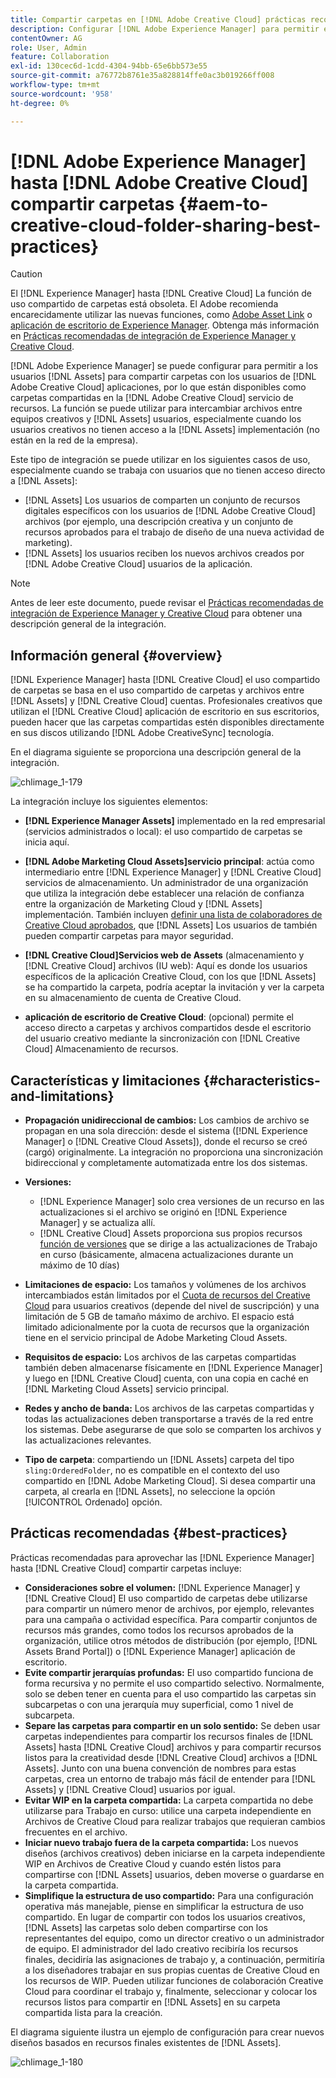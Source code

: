```yaml
---
title: Compartir carpetas en [!DNL Adobe Creative Cloud] prácticas recomendadas
description: Configurar [!DNL Adobe Experience Manager] para permitir el ingreso de usuarios [!DNL Experience Manager Assets] para intercambiar carpetas con usuarios de Adobe Creative Cloud.
contentOwner: AG
role: User, Admin
feature: Collaboration
exl-id: 130cec6d-1cdd-4304-94bb-65e6bb573e55
source-git-commit: a76772b8761e35a828814ffe0ac3b019266ff008
workflow-type: tm+mt
source-wordcount: '958'
ht-degree: 0%

---
```


# [!DNL Adobe Experience Manager] hasta [!DNL Adobe Creative Cloud] compartir carpetas {#aem-to-creative-cloud-folder-sharing-best-practices}

>[!CAUTION]
>
>El [!DNL Experience Manager] hasta [!DNL Creative Cloud] La función de uso compartido de carpetas está obsoleta. El Adobe recomienda encarecidamente utilizar las nuevas funciones, como [Adobe Asset Link](https://helpx.adobe.com/enterprise/admin-guide.html/enterprise/using/adobe-asset-link.ug.html) o [aplicación de escritorio de Experience Manager](https://experienceleague.adobe.com/docs/experience-manager-desktop-app/using/using.html). Obtenga más información en [Prácticas recomendadas de integración de Experience Manager y Creative Cloud](/help/assets/aem-cc-integration-best-practices.md).

[!DNL Adobe Experience Manager] se puede configurar para permitir a los usuarios [!DNL Assets] para compartir carpetas con los usuarios de [!DNL Adobe Creative Cloud] aplicaciones, por lo que están disponibles como carpetas compartidas en la [!DNL Adobe Creative Cloud] servicio de recursos. La función se puede utilizar para intercambiar archivos entre equipos creativos y [!DNL Assets] usuarios, especialmente cuando los usuarios creativos no tienen acceso a la [!DNL Assets] implementación (no están en la red de la empresa).

Este tipo de integración se puede utilizar en los siguientes casos de uso, especialmente cuando se trabaja con usuarios que no tienen acceso directo a [!DNL Assets]:

* [!DNL Assets] Los usuarios de comparten un conjunto de recursos digitales específicos con los usuarios de [!DNL Adobe Creative Cloud] archivos (por ejemplo, una descripción creativa y un conjunto de recursos aprobados para el trabajo de diseño de una nueva actividad de marketing).
* [!DNL Assets] los usuarios reciben los nuevos archivos creados por [!DNL Adobe Creative Cloud] usuarios de la aplicación.

>[!NOTE]
>
>Antes de leer este documento, puede revisar el [Prácticas recomendadas de integración de Experience Manager y Creative Cloud](/help/assets/aem-cc-integration-best-practices.md) para obtener una descripción general de la integración.

## Información general {#overview}

[!DNL Experience Manager] hasta [!DNL Creative Cloud] el uso compartido de carpetas se basa en el uso compartido de carpetas y archivos entre [!DNL Assets] y [!DNL Creative Cloud] cuentas. Profesionales creativos que utilizan el [!DNL Creative Cloud] aplicación de escritorio en sus escritorios, pueden hacer que las carpetas compartidas estén disponibles directamente en sus discos utilizando [!DNL Adobe CreativeSync] tecnología.

En el diagrama siguiente se proporciona una descripción general de la integración.

![chlimage_1-179](assets/chlimage_1-406.png)

La integración incluye los siguientes elementos:

* **[!DNL Experience Manager Assets]** implementado en la red empresarial (servicios administrados o local): el uso compartido de carpetas se inicia aquí.
* **[!DNL Adobe Marketing Cloud Assets]servicio principal**: actúa como intermediario entre [!DNL Experience Manager] y [!DNL Creative Cloud] servicios de almacenamiento. Un administrador de una organización que utiliza la integración debe establecer una relación de confianza entre la organización de Marketing Cloud y [!DNL Assets] implementación. También incluyen [definir una lista de colaboradores de Creative Cloud aprobados](https://experienceleague.adobe.com/docs/core-services/interface/assets/t-admin-add-cc-user.html), que [!DNL Assets] Los usuarios de también pueden compartir carpetas para mayor seguridad.

* **[!DNL Creative Cloud]Servicios web de Assets** (almacenamiento y [!DNL Creative Cloud] archivos (IU web): Aquí es donde los usuarios específicos de la aplicación Creative Cloud, con los que [!DNL Assets] se ha compartido la carpeta, podría aceptar la invitación y ver la carpeta en su almacenamiento de cuenta de Creative Cloud.
* **aplicación de escritorio de Creative Cloud**: (opcional) permite el acceso directo a carpetas y archivos compartidos desde el escritorio del usuario creativo mediante la sincronización con [!DNL Creative Cloud] Almacenamiento de recursos.

## Características y limitaciones {#characteristics-and-limitations}

* **Propagación unidireccional de cambios:** Los cambios de archivo se propagan en una sola dirección: desde el sistema ([!DNL Experience Manager] o [!DNL Creative Cloud Assets]), donde el recurso se creó (cargó) originalmente. La integración no proporciona una sincronización bidireccional y completamente automatizada entre los dos sistemas.
* **Versiones:**

   * [!DNL Experience Manager] solo crea versiones de un recurso en las actualizaciones si el archivo se originó en [!DNL Experience Manager] y se actualiza allí.
   * [!DNL Creative Cloud] Assets proporciona sus propios recursos [función de versiones](https://helpx.adobe.com/creative-cloud/help/versioning-faq.html) que se dirige a las actualizaciones de Trabajo en curso (básicamente, almacena actualizaciones durante un máximo de 10 días)

* **Limitaciones de espacio:** Los tamaños y volúmenes de los archivos intercambiados están limitados por el [Cuota de recursos del Creative Cloud](https://helpx.adobe.com/creative-cloud/kb/file-storage-quota.html) para usuarios creativos (depende del nivel de suscripción) y una limitación de 5 GB de tamaño máximo de archivo. El espacio está limitado adicionalmente por la cuota de recursos que la organización tiene en el servicio principal de Adobe Marketing Cloud Assets.

* **Requisitos de espacio:** Los archivos de las carpetas compartidas también deben almacenarse físicamente en [!DNL Experience Manager] y luego en [!DNL Creative Cloud] cuenta, con una copia en caché en [!DNL Marketing Cloud Assets] servicio principal.
* **Redes y ancho de banda:** Los archivos de las carpetas compartidas y todas las actualizaciones deben transportarse a través de la red entre los sistemas. Debe asegurarse de que solo se comparten los archivos y las actualizaciones relevantes.
* **Tipo de carpeta**: compartiendo un [!DNL Assets] carpeta del tipo `sling:OrderedFolder`, no es compatible en el contexto del uso compartido en [!DNL Adobe Marketing Cloud]. Si desea compartir una carpeta, al crearla en [!DNL Assets], no seleccione la opción [!UICONTROL Ordenado] opción.

## Prácticas recomendadas {#best-practices}

Prácticas recomendadas para aprovechar las [!DNL Experience Manager] hasta [!DNL Creative Cloud] compartir carpetas incluye:

* **Consideraciones sobre el volumen:** [!DNL Experience Manager] y [!DNL Creative Cloud] El uso compartido de carpetas debe utilizarse para compartir un número menor de archivos, por ejemplo, relevantes para una campaña o actividad específica. Para compartir conjuntos de recursos más grandes, como todos los recursos aprobados de la organización, utilice otros métodos de distribución (por ejemplo, [!DNL Assets Brand Portal]) o [!DNL Experience Manager] aplicación de escritorio.
* **Evite compartir jerarquías profundas:** El uso compartido funciona de forma recursiva y no permite el uso compartido selectivo. Normalmente, solo se deben tener en cuenta para el uso compartido las carpetas sin subcarpetas o con una jerarquía muy superficial, como 1 nivel de subcarpeta.
* **Separe las carpetas para compartir en un solo sentido:** Se deben usar carpetas independientes para compartir los recursos finales de [!DNL Assets] hasta [!DNL Creative Cloud] archivos y para compartir recursos listos para la creatividad desde [!DNL Creative Cloud] archivos a [!DNL Assets]. Junto con una buena convención de nombres para estas carpetas, crea un entorno de trabajo más fácil de entender para [!DNL Assets] y [!DNL Creative Cloud] usuarios por igual.
* **Evitar WIP en la carpeta compartida:** La carpeta compartida no debe utilizarse para Trabajo en curso: utilice una carpeta independiente en Archivos de Creative Cloud para realizar trabajos que requieran cambios frecuentes en el archivo.
* **Iniciar nuevo trabajo fuera de la carpeta compartida:** Los nuevos diseños (archivos creativos) deben iniciarse en la carpeta independiente WIP en Archivos de Creative Cloud y cuando estén listos para compartirse con [!DNL Assets] usuarios, deben moverse o guardarse en la carpeta compartida.
* **Simplifique la estructura de uso compartido:** Para una configuración operativa más manejable, piense en simplificar la estructura de uso compartido. En lugar de compartir con todos los usuarios creativos, [!DNL Assets] las carpetas solo deben compartirse con los representantes del equipo, como un director creativo o un administrador de equipo. El administrador del lado creativo recibiría los recursos finales, decidiría las asignaciones de trabajo y, a continuación, permitiría a los diseñadores trabajar en sus propias cuentas de Creative Cloud en los recursos de WIP. Pueden utilizar funciones de colaboración Creative Cloud para coordinar el trabajo y, finalmente, seleccionar y colocar los recursos listos para compartir en [!DNL Assets] en su carpeta compartida lista para la creación.

El diagrama siguiente ilustra un ejemplo de configuración para crear nuevos diseños basados en recursos finales existentes de [!DNL Assets].

![chlimage_1-180](assets/chlimage_1-407.png)
